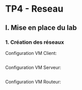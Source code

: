 #   TP4 - Reseau
## I. Mise en place du lab

### 1. Création des réseaux

Configuration VM Client:

```
```

Configuration VM Serveur:

```
```

Configuration VM Routeur:

```
```
<!--stackedit_data:
eyJoaXN0b3J5IjpbLTIwMTM1Nzc5NzJdfQ==
-->